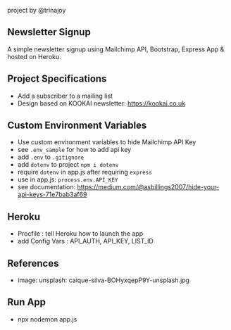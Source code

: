 project by @trinajoy

## Newsletter Signup

A simple newsletter signup using Mailchimp API, Bootstrap, Express App & hosted on Heroku.

## Project Specifications

- Add a subscriber to a mailing list
- Design based on KOOKAI newsletter: https://kookai.co.uk

## Custom Environment Variables

- Use custom environment variables to hide Mailchimp API Key
- see `.env_sample` for how to add api key
- add `.env` to `.gitignore`
- add `dotenv` to project `npm i dotenv`
- require `dotenv` in app.js after requiring `express`
- use in app.js: `process.env.API_KEY`
- see documentation: https://medium.com/@asbillings2007/hide-your-api-keys-71e7bab3af69

## Heroku

- Procfile : tell Heroku how to launch the app
- add Config Vars : API_AUTH, API_KEY, LIST_ID

## References

- image: unsplash: caique-silva-BOHyxqepP9Y-unsplash.jpg

## Run App

- npx nodemon app.js
